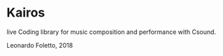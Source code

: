 # Kairos

live Coding library for music composition and performance with Csound.








Leonardo Foletto, 2018
